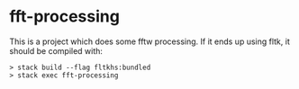 # fft-processing
This is a project which does some fftw processing.  If it ends up using fltk, it should be compiled with:

    > stack build --flag fltkhs:bundled
    > stack exec fft-processing
